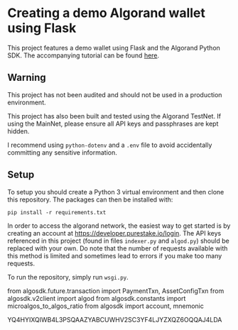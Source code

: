 # Creating a demo Algorand wallet using Flask

This project features a demo wallet using Flask and the Algorand Python SDK. The accompanying tutorial can be found [here](https://developer.algorand.org/solutions/creating-a-demo-wallet-using-flask/).

## Warning

This project has not been audited and should not be used in a production environment.

This project has also been built and tested using the Algorand TestNet. If using the MainNet, please ensure all API keys
and passphrases are kept hidden.

I recommend using `python-dotenv` and a `.env` file to avoid accidentally committing any sensitive information.

## Setup

To setup you should create a Python 3 virtual environment and then clone this repository. The packages can then be installed
with:

`pip install -r requirements.txt`

In order to access the algorand network, the easiest way to get started is by creating an account
at https://developer.purestake.io/login. 
The API keys referenced in this project (found in files `indexer.py` and `algod.py`) should be replaced with your own.
Do note that the number of requests available with this method is limited and sometimes lead to errors if you make too many requests.

To run the repository, simply run `wsgi.py`.



from algosdk.future.transaction import PaymentTxn, AssetConfigTxn
from algosdk.v2client import algod
from algosdk.constants import microalgos_to_algos_ratio
from algosdk import account, mnemonic


YQ4HYIXQIWB4L3PSQAAZYABCUWHV2SC3YF4LJYZXQZ6OQQAJ4LDA